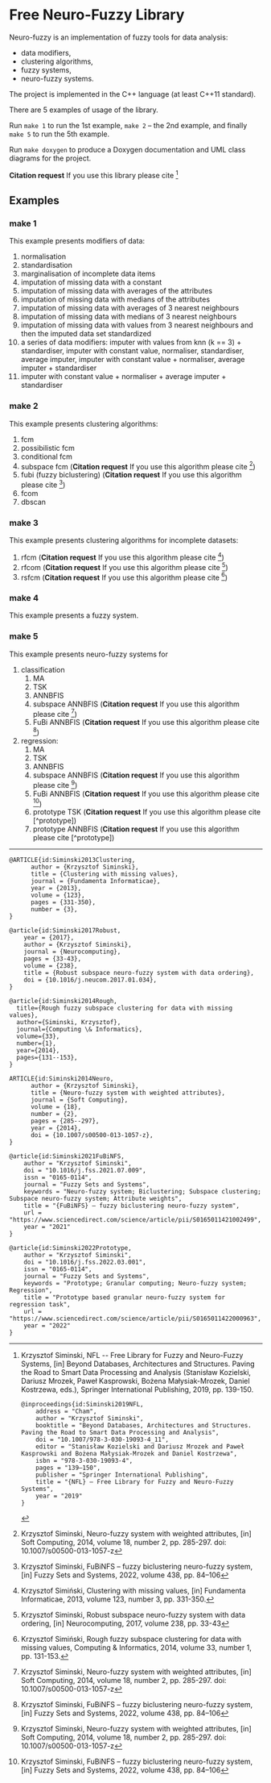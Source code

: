 Free Neuro-Fuzzy Library
========================

Neuro-fuzzy is an implementation of fuzzy tools for data analysis:
* data modifiers,
* clustering algorithms,
* fuzzy systems, 
* neuro-fuzzy systems.

The project is implemented in the C++ language (at least C++11 standard).
 
There are 5 examples of usage of the library.

Run `make 1` to run the 1st example, `make 2` – the 2nd example, and finally `make 5` to run the 5th example.

Run `make doxygen` to produce a Doxygen documentation and UML class diagrams for the project.

__Citation request__ If you use this library please cite [^nfl]

## Examples

### make 1   
This example presents modifiers of data:
1. normalisation
2. standardisation
3. marginalisation of incomplete data items
4. imputation of missing data with a constant
5. imputation of missing data with averages of the attributes
6. imputation of missing data with medians of the attributes
5. imputation of missing data with averages of 3 nearest neighbours
6. imputation of missing data with medians of 3 nearest neighbours
7. imputation of missing data with values from 3 nearest neighbours and then the imputed data set standardized
8. a series of data modifiers: imputer with values from knn (k == 3) + standardiser, imputer with constant value, normaliser, standardiser, average imputer, imputer with constant value + normaliser, average imputer + standardiser
9. imputer with constant value + normaliser + average imputer + standardiser


### make 2
This example presents clustering algorithms:
1. fcm
1. possibilistic fcm
1. conditional fcm
1. subspace fcm   (__Citation request__ If you use this algorithm please cite [^subspace])
1. fubi (fuzzy biclustering)  (__Citation request__ If you use this algorithm please cite [^fubi])
1. fcom
1. dbscan


### make 3
This example presents clustering algorithms for incomplete datasets:
1. rfcm   (__Citation request__ If you use this algorithm please cite [^rfcm])   
2. rfcom  (__Citation request__ If you use this algorithm please cite [^rfcom])
3. rsfcm  (__Citation request__ If you use this algorithm please cite [^rsfcm])

### make 4
This example presents a fuzzy system. 

### make 5
This example presents neuro-fuzzy systems for
1. classification 
	1. MA
	2. TSK
	3. ANNBFIS
	4. subspace ANNBFIS   (__Citation request__ If you use this algorithm please cite [^subspace])
	5. FuBi ANNBFIS       (__Citation request__ If you use this algorithm please cite [^fubi])
1. regression:
	1. MA
	2. TSK
	3. ANNBFIS
	4. subspace ANNBFIS   (__Citation request__ If you use this algorithm please cite [^subspace])
	5. FuBi ANNBFIS       (__Citation request__ If you use this algorithm please cite [^fubi])
	6. prototype TSK      (__Citation request__ If you use this algorithm please cite [^prototype])
	7. prototype ANNBFIS  (__Citation request__ If you use this algorithm please cite [^prototype]) 
 
------------

[^nfl]: Krzysztof Siminski, NFL -- Free Library for Fuzzy and Neuro-Fuzzy Systems, [in] Beyond Databases, Architectures and Structures. Paving the Road to Smart Data Processing and Analysis (Stanisław Kozielski, Dariusz Mrozek, Paweł Kasprowski, Bożena Małysiak-Mrozek, Daniel Kostrzewa, eds.), Springer International Publishing, 2019, pp. 139-150. 


	```
	@inproceedings{id:Siminski2019NFL,
		address = "Cham",
		author = "Krzysztof Siminski",
		booktitle = "Beyond Databases, Architectures and Structures. Paving the Road to Smart Data Processing and Analysis",
		doi = "10.1007/978-3-030-19093-4_11",
		editor = "Stanisław Kozielski and Dariusz Mrozek and Paweł Kasprowski and Bożena Małysiak-Mrozek and Daniel Kostrzewa",
		isbn = "978-3-030-19093-4",
		pages = "139–150",
		publisher = "Springer International Publishing",
		title = "{NFL} – Free Library for Fuzzy and Neuro-Fuzzy Systems",
		year = "2019"
	}
	```
 
[^rfcm]: Krzysztof Simiński, Clustering with missing values, [in] Fundamenta Informaticae, 2013, volume 123, number 3, pp. 331-350.
```
@ARTICLE{id:Siminski2013Clustering,
      author = {Krzysztof Siminski},
      title = {Clustering with missing values},
      journal = {Fundamenta Informaticae},
      year = {2013},
      volume = {123},
      pages = {331-350},
      number = {3},
}
```

[^rfcom]: Krzysztof Siminski, Robust subspace neuro-fuzzy system with data ordering, [in] Neurocomputing, 2017, volume 238, pp. 33-43
```
@article{id:Siminski2017Robust,
	year = {2017},
	author = {Krzysztof Siminski},
	journal = {Neurocomputing},
	pages = {33-43},
	volume = {238},
	title = {Robust subspace neuro-fuzzy system with data ordering},
	doi = {10.1016/j.neucom.2017.01.034},
}
```

[^rsfcm]: Krzysztof Simiński, Rough fuzzy subspace clustering for data with missing values, Computing & Informatics, 2014, volume 33, number 1, pp. 131-153. 
```
@article{id:Siminski2014Rough,
  title={Rough fuzzy subspace clustering for data with missing values},
  author={Siminski, Krzysztof},
  journal={Computing \& Informatics},
  volume={33},
  number={1},
  year={2014},
  pages={131--153},
} 
``` 

[^subspace]: Krzysztof Siminski, Neuro-fuzzy system with weighted attributes, [in] Soft Computing, 2014, volume 18, number 2, pp. 285-297. doi: 10.1007/s00500-013-1057-z

```
ARTICLE{id:Siminski2014Neuro,
      author = {Krzysztof Siminski},
      title = {Neuro-fuzzy system with weighted attributes},
      journal = {Soft Computing},
      volume = {18}, 
      number = {2}, 
      pages = {285--297}, 
      year = {2014},
      doi = {10.1007/s00500-013-1057-z},
}
```

[^fubi]: Krzysztof Siminski, FuBiNFS – fuzzy biclustering neuro-fuzzy system, [in] Fuzzy Sets and Systems, 2022, volume 438, pp. 84–106

```
@article{id:Siminski2021FuBiNFS,
	author = "Krzysztof Siminski",
	doi = "10.1016/j.fss.2021.07.009",
	issn = "0165-0114",
	journal = "Fuzzy Sets and Systems",
	keywords = "Neuro-fuzzy system; Biclustering; Subspace clustering; Subspace neuro-fuzzy system; Attribute weights",
	title = "{FuBiNFS} – fuzzy biclustering neuro-fuzzy system",
	url = "https://www.sciencedirect.com/science/article/pii/S0165011421002499",
	year = "2021"
}
```

[^protoTSK]: Krzysztof Siminski, Prototype based granular neuro-fuzzy system for regression task, [in] Fuzzy Sets and Systems, 2022.
```
@article{id:Siminski2022Prototype,
	author = "Krzysztof Siminski",
	doi = "10.1016/j.fss.2022.03.001",
	issn = "0165-0114",
	journal = "Fuzzy Sets and Systems",
	keywords = "Prototype; Granular computing; Neuro-fuzzy system; Regression",
	title = "Prototype based granular neuro-fuzzy system for regression task",
	url = "https://www.sciencedirect.com/science/article/pii/S0165011422000963",
	year = "2022"
}
```


